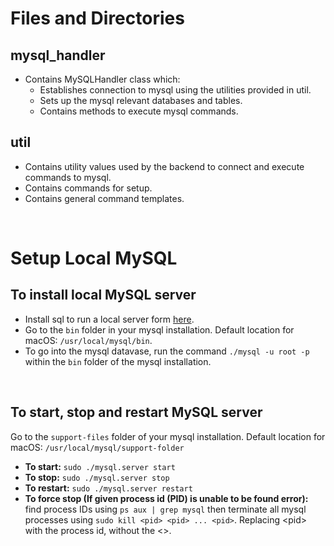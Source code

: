 # Files and Directories

## mysql_handler
- Contains MySQLHandler class which:
    - Establishes connection to mysql using the utilities provided in util.
    - Sets up the mysql relevant databases and tables.
    - Contains methods to execute mysql commands.

## util
- Contains utility values used by the backend to connect and execute commands to mysql.
- Contains commands for setup.
- Contains general command templates.

<br />

# Setup Local MySQL
## To install local MySQL server
- Install sql to run a local server form [here](https://dev.mysql.com/doc/mysql-getting-started/en/#mysql-getting-started-installing).
- Go to the `bin` folder in your mysql installation. Default location for macOS: `/usr/local/mysql/bin`.
- To go into the mysql datavase, run the command `./mysql -u root -p` within the `bin` folder of the mysql installation.

<br />

## To start, stop and restart MySQL server
Go to the `support-files` folder of your mysql installation. Default location for macOS: `/usr/local/mysql/support-folder`
- <b>To start:</b> `sudo ./mysql.server start`
- <b>To stop:</b> `sudo ./mysql.server stop`
- <b>To restart:</b> `sudo ./mysql.server restart`
- <b>To force stop (If given process id (PID) is unable to be found error):</b> find process IDs using `ps aux | grep mysql` then terminate all mysql processes using `sudo kill <pid> <pid> ... <pid>`. Replacing \<pid> with the process id, without the <>.
